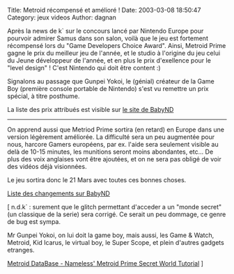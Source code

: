Title: Metroid récompensé et amélioré !
Date: 2003-03-08 18:50:47
Category: jeux videos
Author: dagnan

Après la news de k` sur le concours lancé par Nintendo Europe pour pourvoir admirer Samus dans son salon, voilà que le jeu est fortement récompensé lors du "Game Developers Choice Award".
Ainsi, Metroid Prime gagne le prix du meilleur jeu de l'année, et le studio à l'origine du jeu celui du Jeune développeur de l'année, et en plus le prix d'exellence pour le "level design" !
C'est Nintendo qui doit être content :)

Signalons au passage que Gunpei Yokoi, le (génial) créateur de la Game Boy (première console portable de Nintendo) s'est vu remettre un prix spécial, à titre posthume.

La liste des prix attribués est visible sur [le site de BabyND](http://www.nintendo-difference.com/babynd/?dir=news/index&id=1367)

---

On apprend aussi que Metriod Prime sortira (en retard) en Europe dans une version légèrement améliorée.
La difficulté sera un peu augmentée pour nous, harcore Gamers européens, par ex. l'aide sera seulement visible au delà de 10-15 minutes, les munitions seront moins abondantes, etc...
De plus des voix anglaises vont être ajoutées, et on ne sera pas obligé de voir des vidéos déjà visionnées.

Le jeu sortira donc le 21 Mars avec toutes ces bonnes choses.

[Liste des changements sur BabyND](http://www.nintendo-difference.com/babynd/?dir=news/index&id=1366)

[ n.d.k` : surement que le glitch permettant d'acceder a un "monde secret" (un classique de la serie) sera corrigé. Ce serait un peu dommage, ce genre de bug est sympa.

Mr Gunpei Yokoi, on lui doit la game boy, mais aussi, les Game & Watch, Metroid, Kid Icarus, le virtual boy, le Super Scope, et plein d'autres gadgets etranges.

[Metroid DataBase - Nameless' Metroid Prime Secret World Tutorial](http://www.classicgaming.com/mdb/mp/nameless_mpsw.txt) ]